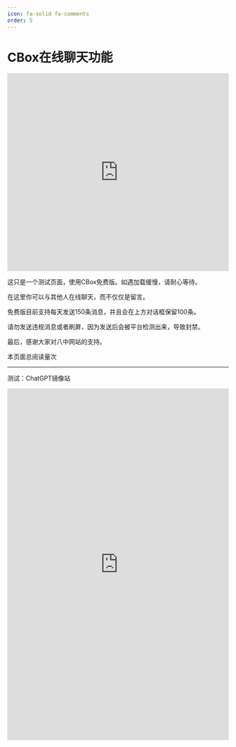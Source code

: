 ```yaml
---
icon: fa-solid fa-comments
order: 5
---
```


# CBox在线聊天功能

<iframe src="https://www3.cbox.ws/box/?boxid=3528826&boxtag=kw3rb7" width="100%" height="450" allowtransparency="yes" allow="autoplay" frameborder="0" marginheight="0" marginwidth="0" scrolling="auto"></iframe>	

这只是一个测试页面，使用CBox免费版。如遇加载缓慢，请耐心等待。

在这里你可以与其他人在线聊天，而不仅仅是留言。

免费版目前支持每天发送150条消息，并且会在上方对话框保留100条。

请勿发送违规消息或者刷屏，因为发送后会被平台检测出来，导致封禁。

最后，感谢大家对八中网站的支持。

<script async src="//busuanzi.ibruce.info/busuanzi/2.3/busuanzi.pure.mini.js"></script>
<span id="busuanzi_container_page_pv">
  本页面总阅读量<span id="busuanzi_value_page_pv"></span>次
</span>

---

测试：ChatGPT镜像站

<iframe src="https://13.gptchinese.org/chat/new/" frameborder="0" scrolling="yes" height="800px" style="width:100%"></iframe>